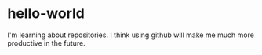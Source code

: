 # hello-world
I'm learning about repositories.
I think using github will make me much more productive in the future.
